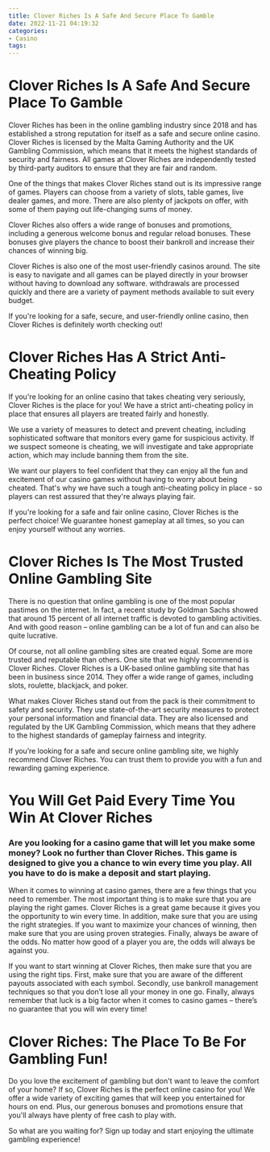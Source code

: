 ```yaml
---
title: Clover Riches Is A Safe And Secure Place To Gamble
date: 2022-11-21 04:19:32
categories:
- Casino
tags:
---
```



#  Clover Riches Is A Safe And Secure Place To Gamble

Clover Riches has been in the online gambling industry since 2018 and has established a strong reputation for itself as a safe and secure online casino. Clover Riches is licensed by the Malta Gaming Authority and the UK Gambling Commission, which means that it meets the highest standards of security and fairness. All games at Clover Riches are independently tested by third-party auditors to ensure that they are fair and random.

One of the things that makes Clover Riches stand out is its impressive range of games. Players can choose from a variety of slots, table games, live dealer games, and more. There are also plenty of jackpots on offer, with some of them paying out life-changing sums of money.

Clover Riches also offers a wide range of bonuses and promotions, including a generous welcome bonus and regular reload bonuses. These bonuses give players the chance to boost their bankroll and increase their chances of winning big.

Clover Riches is also one of the most user-friendly casinos around. The site is easy to navigate and all games can be played directly in your browser without having to download any software. withdrawals are processed quickly and there are a variety of payment methods available to suit every budget.

If you're looking for a safe, secure, and user-friendly online casino, then Clover Riches is definitely worth checking out!

#  Clover Riches Has A Strict Anti-Cheating Policy

If you're looking for an online casino that takes cheating very seriously, Clover Riches is the place for you! We have a strict anti-cheating policy in place that ensures all players are treated fairly and honestly.

We use a variety of measures to detect and prevent cheating, including sophisticated software that monitors every game for suspicious activity. If we suspect someone is cheating, we will investigate and take appropriate action, which may include banning them from the site.

We want our players to feel confident that they can enjoy all the fun and excitement of our casino games without having to worry about being cheated. That's why we have such a tough anti-cheating policy in place - so players can rest assured that they're always playing fair.

If you're looking for a safe and fair online casino, Clover Riches is the perfect choice! We guarantee honest gameplay at all times, so you can enjoy yourself without any worries.

#  Clover Riches Is The Most Trusted Online Gambling Site

There is no question that online gambling is one of the most popular pastimes on the internet. In fact, a recent study by Goldman Sachs showed that around 15 percent of all internet traffic is devoted to gambling activities. And with good reason – online gambling can be a lot of fun and can also be quite lucrative.

Of course, not all online gambling sites are created equal. Some are more trusted and reputable than others. One site that we highly recommend is Clover Riches. Clover Riches is a UK-based online gambling site that has been in business since 2014. They offer a wide range of games, including slots, roulette, blackjack, and poker.

What makes Clover Riches stand out from the pack is their commitment to safety and security. They use state-of-the-art security measures to protect your personal information and financial data. They are also licensed and regulated by the UK Gambling Commission, which means that they adhere to the highest standards of gameplay fairness and integrity.

If you’re looking for a safe and secure online gambling site, we highly recommend Clover Riches. You can trust them to provide you with a fun and rewarding gaming experience.

#  You Will Get Paid Every Time You Win At Clover Riches

### Are you looking for a casino game that will let you make some money? Look no further than Clover Riches. This game is designed to give you a chance to win every time you play. All you have to do is make a deposit and start playing.

When it comes to winning at casino games, there are a few things that you need to remember. The most important thing is to make sure that you are playing the right games. Clover Riches is a great game because it gives you the opportunity to win every time. In addition, make sure that you are using the right strategies. If you want to maximize your chances of winning, then make sure that you are using proven strategies. Finally, always be aware of the odds. No matter how good of a player you are, the odds will always be against you.

If you want to start winning at Clover Riches, then make sure that you are using the right tips. First, make sure that you are aware of the different payouts associated with each symbol. Secondly, use bankroll management techniques so that you don’t lose all your money in one go. Finally, always remember that luck is a big factor when it comes to casino games – there’s no guarantee that you will win every time!

#  Clover Riches: The Place To Be For Gambling Fun!

Do you love the excitement of gambling but don't want to leave the comfort of your home? If so, Clover Riches is the perfect online casino for you! We offer a wide variety of exciting games that will keep you entertained for hours on end. Plus, our generous bonuses and promotions ensure that you'll always have plenty of free cash to play with.

So what are you waiting for? Sign up today and start enjoying the ultimate gambling experience!